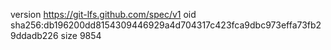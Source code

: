 version https://git-lfs.github.com/spec/v1
oid sha256:db196200dd8154309446929a4d704317c423fca9dbc973effa73fb29ddadb226
size 9854
